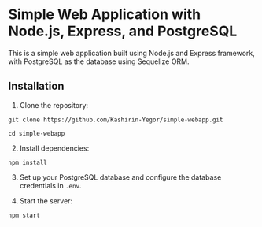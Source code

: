 # Simple Web Application with Node.js, Express, and PostgreSQL

This is a simple web application built using Node.js and Express framework, with PostgreSQL as the database using Sequelize ORM.

## Installation

1. Clone the repository:
``` 
git clone https://github.com/Kashirin-Yegor/simple-webapp.git
```
```
cd simple-webapp
```

2. Install dependencies:
```
npm install
```

3. Set up your PostgreSQL database and configure the database credentials in `.env`.

4. Start the server:
```
npm start
```

